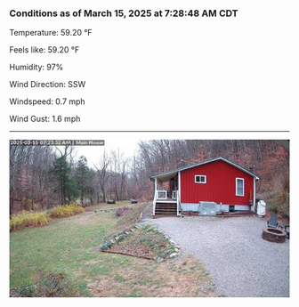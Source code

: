 ### Conditions as of March 15, 2025 at 7:28:48 AM CDT 

Temperature: 59.20 &deg;F

Feels like: 59.20 &deg;F

Humidity: 97%

Wind Direction: SSW

Windspeed: 0.7 mph

Wind Gust: 1.6 mph

---

<img src="./images/latest.jpeg"/>

